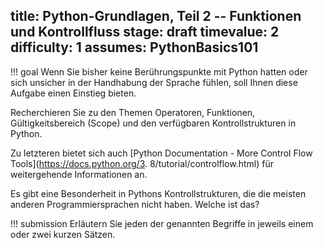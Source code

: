 title: Python-Grundlagen, Teil 2 -- Funktionen und Kontrollfluss
stage: draft
timevalue: 2
difficulty: 1
assumes: PythonBasics101
---
!!! goal
    Wenn Sie bisher keine Berührungspunkte mit Python hatten oder sich unsicher in der 
    Handhabung der Sprache fühlen, soll Ihnen diese Aufgabe einen Einstieg bieten. 

Recherchieren Sie zu den Themen Operatoren, Funktionen, Gültigkeitsbereich (Scope) und den
verfügbaren Kontrollstrukturen in Python.

Zu letzteren bietet sich auch [Python Documentation - More Control Flow Tools](https://docs.python.org/3.
8/tutorial/controlflow.html) für weitergehende Informationen an.

Es gibt eine Besonderheit in Pythons Kontrollstrukturen, die die meisten anderen
Programmiersprachen nicht haben. Welche ist das?

!!! submission
    Erläutern Sie jeden der genannten Begriffe in jeweils einem oder zwei kurzen Sätzen.
